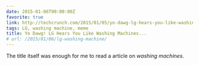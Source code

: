 ```yaml
---
date: 2015-01-06T00:00:00Z
favorite: true
link: http://techcrunch.com/2015/01/05/yo-dawg-lg-hears-you-like-washing-machines/
tags: LG, washing machine, meme
title: Yo Dawg! LG Hears You Like Washing Machines...
# url: /2015/01/06/lg-washing-machine/
---
```


The title itself was enough for me to read a article on *washing machines*.
